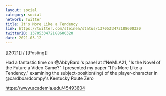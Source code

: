 ```yaml
---
layout: social
category: social
network: Twitter
title: It's More Like a Tendency
link: https://twitter.com/steinea/status/1370533472188600320
twitterID: 1370533472188600320
date: 2021-03-12
---
```


[[2021]] / [[Posting]]

Had a fantastic time on @AbbyBardi's panel at #NeMLA21, "Is the Novel of the Future a Video Game?" I presented my paper "It's More Like a Tendency," examining the subject-position(ing) of the player-character in @cardboardcompy's Kentucky Route Zero

<https://www.academia.edu/45493604>
